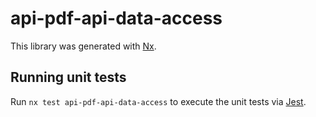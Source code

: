 # api-pdf-api-data-access

This library was generated with [Nx](https://nx.dev).

## Running unit tests

Run `nx test api-pdf-api-data-access` to execute the unit tests via [Jest](https://jestjs.io).
